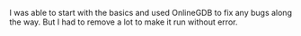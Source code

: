 I was able to start with the basics and used OnlineGDB to fix any bugs along the way. But I had to remove a lot to make it run without error. 

